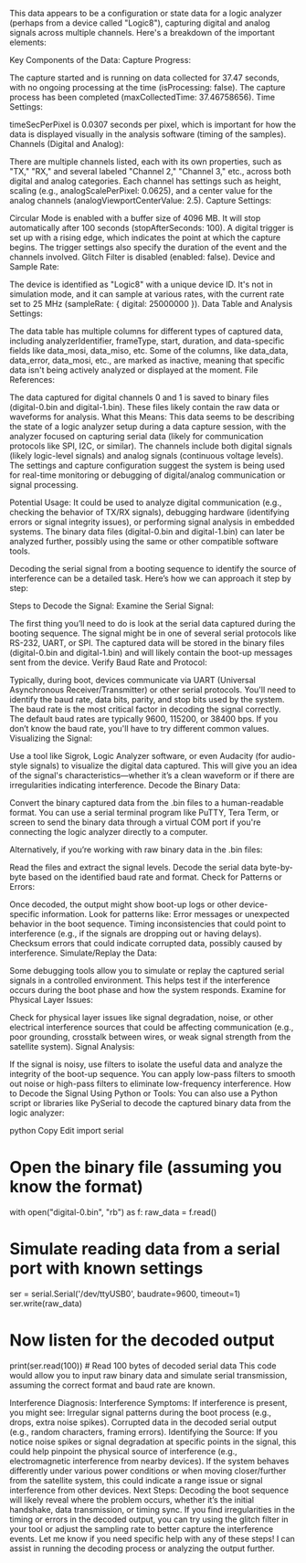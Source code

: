 This data appears to be a configuration or state data for a logic analyzer (perhaps from a device called "Logic8"), capturing digital and analog signals across multiple channels. Here's a breakdown of the important elements:

Key Components of the Data:
Capture Progress:

The capture started and is running on data collected for 37.47 seconds, with no ongoing processing at the time (isProcessing: false).
The capture process has been completed (maxCollectedTime: 37.46758656).
Time Settings:

timeSecPerPixel is 0.0307 seconds per pixel, which is important for how the data is displayed visually in the analysis software (timing of the samples).
Channels (Digital and Analog):

There are multiple channels listed, each with its own properties, such as "TX," "RX," and several labeled "Channel 2," "Channel 3," etc., across both digital and analog categories.
Each channel has settings such as height, scaling (e.g., analogScalePerPixel: 0.0625), and a center value for the analog channels (analogViewportCenterValue: 2.5).
Capture Settings:

Circular Mode is enabled with a buffer size of 4096 MB.
It will stop automatically after 100 seconds (stopAfterSeconds: 100).
A digital trigger is set up with a rising edge, which indicates the point at which the capture begins. The trigger settings also specify the duration of the event and the channels involved.
Glitch Filter is disabled (enabled: false).
Device and Sample Rate:

The device is identified as "Logic8" with a unique device ID. It's not in simulation mode, and it can sample at various rates, with the current rate set to 25 MHz (sampleRate: { digital: 25000000 }).
Data Table and Analysis Settings:

The data table has multiple columns for different types of captured data, including analyzerIdentifier, frameType, start, duration, and data-specific fields like data_mosi, data_miso, etc.
Some of the columns, like data_data, data_error, data_mosi, etc., are marked as inactive, meaning that specific data isn't being actively analyzed or displayed at the moment.
File References:

The data captured for digital channels 0 and 1 is saved to binary files (digital-0.bin and digital-1.bin). These files likely contain the raw data or waveforms for analysis.
What this Means:
This data seems to be describing the state of a logic analyzer setup during a data capture session, with the analyzer focused on capturing serial data (likely for communication protocols like SPI, I2C, or similar).
The channels include both digital signals (likely logic-level signals) and analog signals (continuous voltage levels).
The settings and capture configuration suggest the system is being used for real-time monitoring or debugging of digital/analog communication or signal processing.

Potential Usage:
It could be used to analyze digital communication (e.g., checking the behavior of TX/RX signals), debugging hardware (identifying errors or signal integrity issues), or performing signal analysis in embedded systems.
The binary data files (digital-0.bin and digital-1.bin) can later be analyzed further, possibly using the same or other compatible software tools.



Decoding the serial signal from a booting sequence to identify the source of interference can be a detailed task. Here’s how we can approach it step by step:

Steps to Decode the Signal:
Examine the Serial Signal:

The first thing you’ll need to do is look at the serial data captured during the booting sequence. The signal might be in one of several serial protocols like RS-232, UART, or SPI.
The captured data will be stored in the binary files (digital-0.bin and digital-1.bin) and will likely contain the boot-up messages sent from the device.
Verify Baud Rate and Protocol:

Typically, during boot, devices communicate via UART (Universal Asynchronous Receiver/Transmitter) or other serial protocols. You'll need to identify the baud rate, data bits, parity, and stop bits used by the system.
The baud rate is the most critical factor in decoding the signal correctly. The default baud rates are typically 9600, 115200, or 38400 bps. If you don’t know the baud rate, you'll have to try different common values.
Visualizing the Signal:

Use a tool like Sigrok, Logic Analyzer software, or even Audacity (for audio-style signals) to visualize the digital data captured. This will give you an idea of the signal's characteristics—whether it’s a clean waveform or if there are irregularities indicating interference.
Decode the Binary Data:

Convert the binary captured data from the .bin files to a human-readable format. You can use a serial terminal program like PuTTY, Tera Term, or screen to send the binary data through a virtual COM port if you're connecting the logic analyzer directly to a computer.

Alternatively, if you’re working with raw binary data in the .bin files:

Read the files and extract the signal levels.
Decode the serial data byte-by-byte based on the identified baud rate and format.
Check for Patterns or Errors:

Once decoded, the output might show boot-up logs or other device-specific information. Look for patterns like:
Error messages or unexpected behavior in the boot sequence.
Timing inconsistencies that could point to interference (e.g., if the signals are dropping out or having delays).
Checksum errors that could indicate corrupted data, possibly caused by interference.
Simulate/Replay the Data:

Some debugging tools allow you to simulate or replay the captured serial signals in a controlled environment. This helps test if the interference occurs during the boot phase and how the system responds.
Examine for Physical Layer Issues:

Check for physical layer issues like signal degradation, noise, or other electrical interference sources that could be affecting communication (e.g., poor grounding, crosstalk between wires, or weak signal strength from the satellite system).
Signal Analysis:

If the signal is noisy, use filters to isolate the useful data and analyze the integrity of the boot-up sequence. You can apply low-pass filters to smooth out noise or high-pass filters to eliminate low-frequency interference.
How to Decode the Signal Using Python or Tools:
You can also use a Python script or libraries like PySerial to decode the captured binary data from the logic analyzer:

python
Copy
Edit
import serial

# Open the binary file (assuming you know the format)
with open("digital-0.bin", "rb") as f:
    raw_data = f.read()

# Simulate reading data from a serial port with known settings
ser = serial.Serial('/dev/ttyUSB0', baudrate=9600, timeout=1)
ser.write(raw_data)

# Now listen for the decoded output
print(ser.read(100))  # Read 100 bytes of decoded serial data
This code would allow you to input raw binary data and simulate serial transmission, assuming the correct format and baud rate are known.

Interference Diagnosis:
Interference Symptoms: If interference is present, you might see:
Irregular signal patterns during the boot process (e.g., drops, extra noise spikes).
Corrupted data in the decoded serial output (e.g., random characters, framing errors).
Identifying the Source:
If you notice noise spikes or signal degradation at specific points in the signal, this could help pinpoint the physical source of interference (e.g., electromagnetic interference from nearby devices).
If the system behaves differently under various power conditions or when moving closer/further from the satellite system, this could indicate a range issue or signal interference from other devices.
Next Steps:
Decoding the boot sequence will likely reveal where the problem occurs, whether it’s the initial handshake, data transmission, or timing sync.
If you find irregularities in the timing or errors in the decoded output, you can try using the glitch filter in your tool or adjust the sampling rate to better capture the interference events.
Let me know if you need specific help with any of these steps! I can assist in running the decoding process or analyzing the output further.